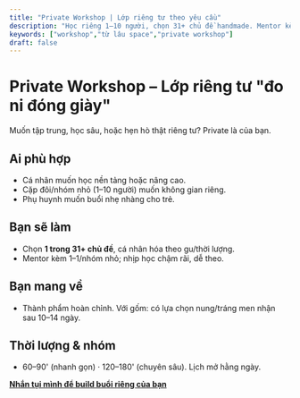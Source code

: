 ```yaml
---
title: "Private Workshop | Lớp riêng tư theo yêu cầu"
description: "Học riêng 1–10 người, chọn 31+ chủ đề handmade. Mentor kèm sát, thành phẩm mang về."
keywords: ["workshop","từ lâu space","private workshop"]
draft: false
---
```


# Private Workshop – Lớp riêng tư "đo ni đóng giày"

Muốn tập trung, học sâu, hoặc hẹn hò thật riêng tư? Private là của bạn.

## Ai phù hợp
- Cá nhân muốn học nền tảng hoặc nâng cao.
- Cặp đôi/nhóm nhỏ (1–10 người) muốn không gian riêng.
- Phụ huynh muốn buổi nhẹ nhàng cho trẻ.

## Bạn sẽ làm
- Chọn **1 trong 31+ chủ đề**, cá nhân hóa theo gu/thời lượng.
- Mentor kèm 1–1/nhóm nhỏ; nhịp học chậm rãi, dễ theo.

## Bạn mang về
- Thành phẩm hoàn chỉnh. Với gốm: có lựa chọn nung/tráng men nhận sau 10–14 ngày.

## Thời lượng & nhóm
- 60–90' (nhanh gọn) · 120–180' (chuyên sâu). Lịch mở hằng ngày.

**[Nhắn tụi mình để build buổi riêng của bạn](/contact)**